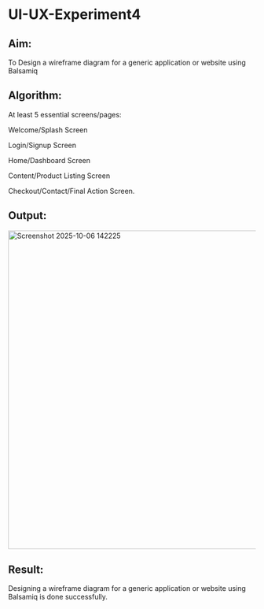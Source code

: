 # UI-UX-Experiment4

## Aim:
To Design a wireframe diagram for a generic application or website using Balsamiq
## Algorithm:
At least 5 essential screens/pages:

Welcome/Splash Screen

Login/Signup Screen

Home/Dashboard Screen

Content/Product Listing Screen

Checkout/Contact/Final Action Screen.
## Output:
<img width="1035" height="647" alt="Screenshot 2025-10-06 142225" src="https://github.com/user-attachments/assets/bc12a892-888e-43a4-8a45-70f61ba4c74d" />

## Result:
Designing a wireframe diagram for a generic application or website using Balsamiq is done successfully.

